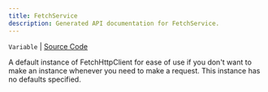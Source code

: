 ```yaml
---
title: FetchService
description: Generated API documentation for FetchService.
---
```


`Variable` | [Source Code](https://github.com/mrCamelCode/jtjs/blob/ddfaeb1a2c9bf793372bb41076f65f452b124091/libs/networking/lib/http/fetch-http-client.impl.ts#L369)

A default instance of FetchHttpClient for ease of use if you don't want to make an instance whenever you need
to make a request. This instance has no defaults specified.